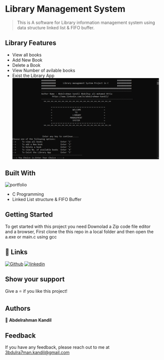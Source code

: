# Library  Management System 

 > This is A software for Library information management system using data structure linked list & FIFO buffer.
 

 ## Library Features

- View all books
- Add New Book
- Delete a Book
- View Number of avilable books
- Exist the Library App
![screenshot](screenshot.png)

## Built With
![portfolio](http://ForTheBadge.com/images/badges/built-with-love.svg)


- C Programming
- Linked List  structure & FIFO Buffer


## Getting Started

To get started with this project you need Downolad a Zip code file  editor and a browser, First clone the this repo in a local folder and then open the a.exe or main.c using gcc 


## 🔗 Links
[![Github](https://img.shields.io/badge/GitHub-100000?style=for-the-badge&logo=github&logoColor=white)](https://github.com/AbdelrahmanKandil)
[![linkedin](https://img.shields.io/badge/linkedin-0A66C2?style=for-the-badge&logo=linkedin&logoColor=white)](https://www.linkedin.com/in/abdulrahman-kandil/)


## Show your support

Give a ⭐️ if you like this project!

## Authors

👤 **Abdelrahman Kandil**
## Feedback

If you have any feedback, please reach out to me at 3bdulra7man.kandil@gmail.com

